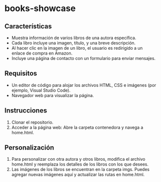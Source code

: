 # books-showcase

## Características

- Muestra información de varios libros de una autora específica.
-	Cada libro incluye una imagen, título, y una breve descripción.
-	Al hacer clic en la imagen de un libro, el usuario es redirigido a un enlace de compra en Amazon.
-	Incluye una página de contacto con un formulario para enviar mensajes.
  
## Requisitos

-	Un editor de código para alojar los archivos HTML, CSS e imágenes (por ejemplo, Visual Studio Code).
-	Navegador web para visualizar la página.

## Instrucciones

1. Clonar el repositorio.
2. Acceder a la página web: Abre la carpeta contenedora y navega a home.html.
   
## Personalización 

1. Para personalizar con otra autora y otros libros, modifica el archivo home.html y reemplaza los detalles de los libros con los que desees. 
2. Las imágenes de los libros se encuentran en la carpeta imgs. Puedes agregar nuevas imágenes aquí y actualizar las rutas en home.html.
